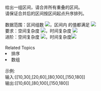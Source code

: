 <div>  给出一组区间，请合并所有重叠的区间。 </div> <div>  请保证合并后的区间按区间起点升序排列。 </div> <div>  <br> </div> <div>  数据范围：区间组数 <img src="https://www.nowcoder.com/equation?tex=0%20%5Cle%20n%20%5Cle%202%20%5Ctimes%2010%5E5">，区间内 的值都满足 <img src="https://www.nowcoder.com/equation?tex=0%20%5Cle%20val%20%5Cle%202%20%5Ctimes%2010%5E5">  </div> <div>  要求：空间复杂度 <img src="https://www.nowcoder.com/equation?tex=O(n)">，时间复杂度 <img src="https://www.nowcoder.com/equation?tex=O(nlogn)">  </div> <div>  进阶：空间复杂度 <img src="https://www.nowcoder.com/equation?tex=O(val)">，时间复杂度<img src="https://www.nowcoder.com/equation?tex=O(val)">  </div><div><br></div><div><div>Related Topics</div><div><li>排序</li><li>数组</li></div></div><br>示例:<br>输入:[[10,30],[20,60],[80,100],[150,180]]<br>输出:[[10,60],[80,100],[150,180]]<br>
